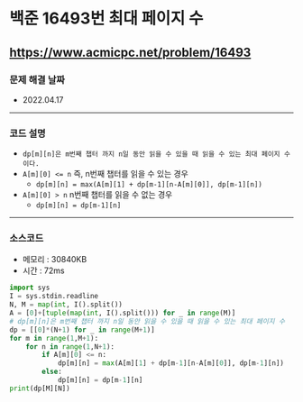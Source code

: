 # 백준 16493번 최대 페이지 수
https://www.acmicpc.net/problem/16493
---

### 문제 해결 날짜
- 2022.04.17
---

### 코드 설명
- ```dp[m][n]은 m번째 챕터 까지 n일 동안 읽을 수 있을 때 읽을 수 있는 최대 페이지 수이다.```
- ```A[m][0] <= n``` 즉, n번째 챕터를 읽을 수 있는 경우
    * ```dp[m][n] = max(A[m][1] + dp[m-1][n-A[m][0]], dp[m-1][n])```
- ```A[m][0] > n``` n번째 챕터를 읽을 수 없는 경우
    * ```dp[m][n] = dp[m-1][n]```
---

### 소스코드
- 메모리 : 30840KB
- 시간 : 72ms
```Python
import sys
I = sys.stdin.readline
N, M = map(int, I().split())
A = [0]+[tuple(map(int, I().split())) for _ in range(M)]
# dp[m][n]은 m번째 챕터 까지 n일 동안 읽을 수 있을 때 읽을 수 있는 최대 페이지 수
dp = [[0]*(N+1) for _ in range(M+1)]
for m in range(1,M+1):
    for n in range(1,N+1):
        if A[m][0] <= n:
            dp[m][n] = max(A[m][1] + dp[m-1][n-A[m][0]], dp[m-1][n])
        else:
            dp[m][n] = dp[m-1][n]
print(dp[M][N])
```